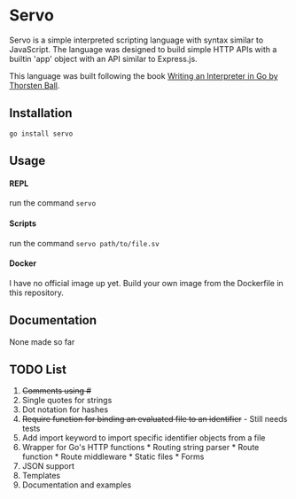# Servo

Servo is a simple interpreted scripting language with syntax similar to JavaScript. The language was designed to build simple HTTP APIs with a builtin 'app' object with an API similar to Express.js.

This language was built following the book [Writing an Interpreter in Go by Thorsten Ball](https://interpreterbook.com/).

## Installation

`go install servo`

## Usage

#### REPL

run the command `servo`

#### Scripts

run the command `servo path/to/file.sv`

#### Docker

I have no official image up yet. Build your own image from the Dockerfile in this repository.

## Documentation

None made so far

## TODO List

  1. ~~Comments using #~~
  2. Single quotes for strings
  3. Dot notation for hashes
  4. ~~Require function for binding an evaluated file to an identifier~~
    - Still needs tests
  5. Add import keyword to import specific identifier objects from a file
  6. Wrapper for Go's HTTP functions
    * Routing string parser
    * Route function
    * Route middleware
    * Static files
    * Forms
  7. JSON support
  8. Templates
  9. Documentation and examples
